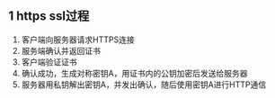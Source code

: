 ## 1 https ssl过程

1. 客户端向服务器请求HTTPS连接
2. 服务端确认并返回证书
3. 客户端验证证书
4. 确认成功，生成对称密钥A，用证书内的公钥加密后发送给服务器
5. 服务器用私钥解出密钥A，并发出确认，随后使用密钥A进行HTTP通信

